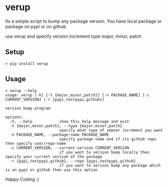 # verup

Its a simple script to bump any package version.
You have local package or package on pypi or on github

use verup and specify version increment type major, minor, patch  

## Setup

```console
> pip install verup
```

## Usage

```console
> verup --help
usage: verup [-h] [-t {major,minor,patch}] [-n PACKAGE_NAME] [-c CURRENT_VERSION] [-r {pypi,testpypi,github}]

version bump program

options:
  -h, --help            show this help message and exit
  -t {major,minor,patch}, --type {major,minor,patch}
                        specify what type of semver increment you want
  -n PACKAGE_NAME, --package-name PACKAGE_NAME
                        specify package name and if its github repo then specify user/repo-name
  -c CURRENT_VERSION, --current-version CURRENT_VERSION
                        if you want to version bump locally then specify your current version of the package
  -r {pypi,testpypi,github}, --repo {pypi,testpypi,github}
                        if you want to version bump any package which is on pypi or github then use this option
```

Happy Coding :)
